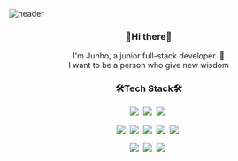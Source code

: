 ![header](https://capsule-render.vercel.app/api?type=slice&color=auto&height=300&section=header&text=zzun_ho9&fontSize=90)

<h3 align=center>👋Hi there👋</h3>
<p align=center>I'm Junho, a junior full-stack developer. 🌱<br/>
I want to be a person who give new wisdom</p>

<h3 align=center>🛠Tech Stack🛠</h3>

<p align=center>
<img src="https://img.shields.io/badge/Java-007396?style=for-the-badge&logo=Java&logoColor=white"/>&nbsp
<img src="https://img.shields.io/badge/JavaScript-F7DF1E?style=for-the-badge&logo=JavaScript&logoColor=white"/>&nbsp
<img src="https://img.shields.io/badge/Spring-6DB33F?style=for-the-badge&logo=Spring&logoColor=white"/>&nbsp
</p>

<p align=center>
<img src="https://img.shields.io/badge/Python-3766AB?style=flat-square&logo=Python&logoColor=white"/>&nbsp
<img src="https://img.shields.io/badge/C++-00599C?style=flat-square&logo=C++&logoColor=white"/>&nbsp
<img src="https://img.shields.io/badge/Oracle-F80000?style=flat-square&logo=Oracle&logoColor=white"/>&nbsp
<img src="https://img.shields.io/badge/MariaDB-003545?style=flat-square&logo=MariaDB&logoColor=white"/>&nbsp
<img src="https://img.shields.io/badge/MySQL-4479A1?style=flat-square&logo=MySQL&logoColor=white"/>&nbsp
</p>

<p align=center>
<img src="https://img.shields.io/badge/Docker-2496ED?style=flat-square&logo=Docker&logoColor=white"/>&nbsp
<img src="https://img.shields.io/badge/Git-F05032?style=flat-square&logo=Git&logoColor=white"/>&nbsp
<img src="https://img.shields.io/badge/GitHub-181717?style=flat-square&logo=GitHub&logoColor=white"/>&nbsp
</p>



